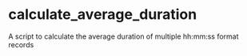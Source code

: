 # calculate_average_duration
A script to calculate the average duration of multiple hh:mm:ss format records
